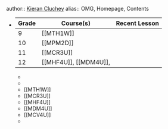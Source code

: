 author::  [Kieran Cluchey](https://k.cluchey.ca)
alias:: OMG, Homepage, Contents

- | Grade | Course(s) | Recent Lesson |
  | ------ | ------ | ------ |
  | 9 | [[MTH1W]] |  |
  | 10 | [[MPM2D]] |  |
  | 11 | [[MCR3U]] |  |
  | 12 | [[MHF4U]], [[MDM4U]],  |  |
	-
	-
	- [[MTH1W]]
	- [[MCR3U]]
	- [[MHF4U]]
	- [[MDM4U]]
	- [[MCV4U]]
	-